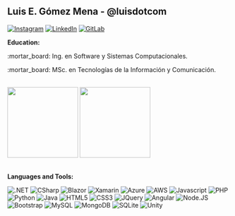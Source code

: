 <h2> Luis E. Gómez Mena - @luisdotcom </h2>

[![Instagram](https://img.shields.io/badge/Instagram-E4405F?style=for-the-badge&logo=instagram&logoColor=white)](https://instagram.com/_luisdotcom)
[![LinkedIn](https://img.shields.io/badge/LinkedIn-0077B5?style=for-the-badge&logo=linkedin&logoColor=white)](https://linkedin.com/in/luisdotcom)
[![GitLab](https://img.shields.io/badge/GitLab-330F63?style=for-the-badge&logo=gitlab&logoColor=white)](https://gitlab.com/luisdotcom)
 
<b>Education: </b>
<p>:mortar_board: Ing. en Software y Sistemas Computacionales.</p>
<p>:mortar_board: MSc. en Tecnologías de la Información y Comunicación.</p>
 
<br/>
<div>
  <img src="https://github-readme-stats.vercel.app/api?username=luisdotcom&theme=github_dark&include_all_commits=true&count_private=true&show_icons=true&custom_title=GitHub%20Stats&border_color=263238" height="160px" />
 <img src="https://github-readme-stats.vercel.app/api/top-langs/?username=luisdotcom&theme=github_dark&layout=compact&border_color=263238" height="160px" />
</div>
<br/>

<b>Languages and Tools:</b> 
<div display:flex;>
 <div style="display: inline-block;">
   <img alt=".NET" src="https://img.shields.io/badge/.NET-5C2D91?style=for-the-badge&logo=.net&logoColor=white"> 
   <img alt="CSharp" src="https://img.shields.io/badge/C%23-239120?style=for-the-badge&logo=c-sharp&logoColor=white"> 
   <img alt="Blazor" src="https://img.shields.io/badge/blazor-512BD4?style=for-the-badge&logo=blazor&logoColor=white"> 
   <img alt="Xamarin" src="https://img.shields.io/badge/Xamarin-3498DB?style=for-the-badge&logo=xamarin&logoColor=white"> 
 
   <img alt="Azure" src="https://img.shields.io/badge/Microsoft_Azure-0089D6?style=for-the-badge&logo=microsoft-azure&logoColor=white"> 
   <img alt="AWS" src="https://img.shields.io/badge/Amazon_AWS-FF9900?style=for-the-badge&logo=amazonaws&logoColor=white"> 

   <img alt="Javascript" src="https://img.shields.io/badge/JavaScript-F7DF1E?style=for-the-badge&logo=javascript&logoColor=black"> 
   <img alt="PHP" src="https://img.shields.io/badge/PHP-777BB4?style=for-the-badge&logo=php&logoColor=white"> 
   <img alt="Python" src="https://img.shields.io/badge/Python-3776AB?style=for-the-badge&logo=python&logoColor=white">
   <img alt="Java" src="https://img.shields.io/badge/Java-ED8B00?style=for-the-badge&logo=java&logoColor=white">
  
   <img alt="HTML5" src="https://img.shields.io/badge/HTML5-E34F26?style=for-the-badge&logo=html5&logoColor=white"> 
   <img alt="CSS3" src="https://img.shields.io/badge/CSS3-1572B6?style=for-the-badge&logo=css3&logoColor=white"> 
 
   <img alt="JQuery" src="https://img.shields.io/badge/jQuery-0769AD?style=for-the-badge&logo=jquery&logoColor=white"> 
   <img alt="Angular" src="https://img.shields.io/badge/Angular-DD0031?style=for-the-badge&logo=angular&logoColor=white"> 
   <img alt="Node.JS" src="https://img.shields.io/badge/Node.js-43853D?style=for-the-badge&logo=node.js&logoColor=white"> 

   <img alt="Bootstrap" src="https://img.shields.io/badge/Bootstrap-563D7C?style=for-the-badge&logo=bootstrap&logoColor=white"> 
 
   <img alt="MySQL" src="https://img.shields.io/badge/MySQL-00000F?style=for-the-badge&logo=mysql&logoColor=white"> 
   <img alt="MongoDB" src="https://img.shields.io/badge/MongoDB-4EA94B?style=for-the-badge&logo=mongodb&logoColor=white"> 
   <img alt="SQLite" src="https://img.shields.io/badge/SQLite-07405E?style=for-the-badge&logo=sqlite&logoColor=white"> 

   <img alt="Unity" src="https://img.shields.io/badge/Unity-100000?style=for-the-badge&logo=unity&logoColor=white">
 </div>  
</div>
